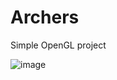 # Archers
Simple OpenGL project

![image](https://github.com/HarryP0ster/Archers/assets/82880494/3b3d37f0-6a20-43f1-88fd-4658f7a2ae92)
